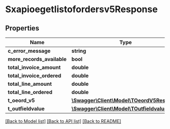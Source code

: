 # Sxapioegetlistofordersv5Response

## Properties
Name | Type | Description | Notes
------------ | ------------- | ------------- | -------------
**c_error_message** | **string** |  | [optional] 
**more_records_available** | **bool** |  | [optional] 
**total_invoice_amount** | **double** |  | [optional] 
**total_invoice_ordered** | **double** |  | [optional] 
**total_line_amount** | **double** |  | [optional] 
**total_line_ordered** | **double** |  | [optional] 
**t_oeord_v5** | [**\Swagger\Client\Model\TOeordV5Resp**](TOeordV5Resp.md) |  | [optional] 
**t_outfieldvalue** | [**\Swagger\Client\Model\TOutfieldvalueResp**](TOutfieldvalueResp.md) |  | [optional] 

[[Back to Model list]](../README.md#documentation-for-models) [[Back to API list]](../README.md#documentation-for-api-endpoints) [[Back to README]](../README.md)


